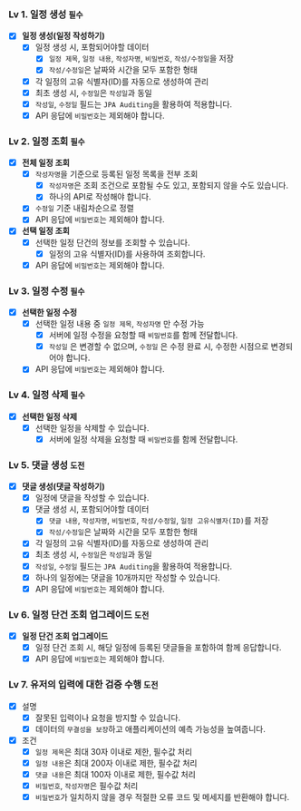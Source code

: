 ### Lv 1. 일정 생성  `필수`

- [x]  **일정 생성(일정 작성하기)**
    - [x]  일정 생성 시, 포함되어야할 데이터
        - [x]  `일정 제목`, `일정 내용`, `작성자명`, `비밀번호`, `작성/수정일`을 저장
        - [x]  `작성/수정일`은 날짜와 시간을 모두 포함한 형태
    - [x]  각 일정의 고유 식별자(ID)를 자동으로 생성하여 관리
    - [x]  최초 생성 시, `수정일`은 `작성일`과 동일
    - [x]  `작성일`, `수정일` 필드는 `JPA Auditing`을 활용하여 적용합니다.
    - [x]  API 응답에 `비밀번호`는 제외해야 합니다.

### Lv 2. 일정 조회  `필수`

- [x]  **전체 일정 조회**
    - [x]  `작성자명`을 기준으로 등록된 일정 목록을 전부 조회
        - [x]  `작성자명`은 조회 조건으로 포함될 수도 있고, 포함되지 않을 수도 있습니다.
        - [x]  하나의 API로 작성해야 합니다.
    - [x]  `수정일` 기준 내림차순으로 정렬
    - [x]  API 응답에 `비밀번호`는 제외해야 합니다.
- [x]  **선택 일정 조회**
    - [x]  선택한 일정 단건의 정보를 조회할 수 있습니다.
        - [x]  일정의 고유 식별자(ID)를 사용하여 조회합니다.
    - [x]  API 응답에 `비밀번호`는 제외해야 합니다.
    
### Lv 3. 일정 수정  `필수`

- [x]  **선택한 일정 수정**
    - [x]  선택한 일정 내용 중 `일정 제목`, `작성자명` 만 수정 가능
        - [x]  서버에 일정 수정을 요청할 때 `비밀번호`를 함께 전달합니다.
        - [x]  `작성일` 은 변경할 수 없으며, `수정일` 은 수정 완료 시, 수정한 시점으로 변경되어야 합니다.
    - [x]  API 응답에 `비밀번호`는 제외해야 합니다.

### Lv 4. 일정 삭제  `필수`

- [x]  **선택한 일정 삭제**
    - [x]  선택한 일정을 삭제할 수 있습니다.
        - [x]  서버에 일정 삭제을 요청할 때 `비밀번호`를 함께 전달합니다.

### Lv 5. 댓글 생성 `도전`

- [x]  **댓글 생성(댓글 작성하기)**
    - [x]  일정에 댓글을 작성할 수 있습니다.
    - [x]  댓글 생성 시, 포함되어야할 데이터
        - [x]  `댓글 내용`, `작성자명`, `비밀번호`, `작성/수정일`, `일정 고유식별자(ID)`를 저장
        - [x]  `작성/수정일`은 날짜와 시간을 모두 포함한 형태
    - [x]  각 일정의 고유 식별자(ID)를 자동으로 생성하여 관리
    - [x]  최초 생성 시, `수정일`은 `작성일`과 동일
    - [x]  `작성일`, `수정일` 필드는 `JPA Auditing`을 활용하여 적용합니다.
    - [x]  하나의 일정에는 댓글을 10개까지만 작성할 수 있습니다.
    - [x]  API 응답에 `비밀번호`는 제외해야 합니다.

### Lv 6. 일정 단건 조회 업그레이드  `도전`

- [x]  **일정 단건 조회 업그레이드**
    - [x]  일정 단건 조회 시, 해당 일정에 등록된 댓글들을 포함하여 함께 응답합니다.
    - [x]  API 응답에 `비밀번호`는 제외해야 합니다.

### Lv 7. 유저의 입력에 대한 검증 수행  `도전`

- [x]  설명
    - [x]  잘못된 입력이나 요청을 방지할 수 있습니다.
    - [x]  데이터의 `무결성을 보장`하고 애플리케이션의 예측 가능성을 높여줍니다.
- [x]  조건
    - [x]  `일정 제목`은 최대 30자 이내로 제한, 필수값 처리
    - [x]  `일정 내용`은 최대 200자 이내로 제한, 필수값 처리
    - [x]  `댓글 내용`은 최대 100자 이내로 제한, 필수값 처리
    - [x]  `비밀번호`, `작성자명`은 필수값 처리
    - [x]  `비밀번호`가 일치하지 않을 경우 적절한 오류 코드 및 메세지를 반환해야 합니다.
